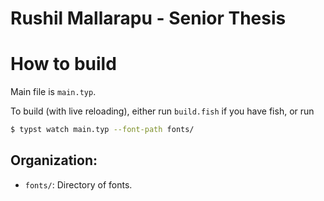 # Rushil Mallarapu - Senior Thesis

# How to build

Main file is `main.typ`.

To build (with live reloading), either run `build.fish` if you have fish, or run
```sh
$ typst watch main.typ --font-path fonts/
```

## Organization:
- `fonts/`: Directory of fonts.
